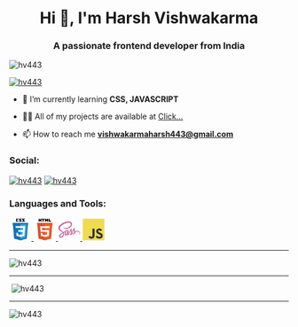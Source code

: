<h1 align="center">Hi 👋, I'm Harsh Vishwakarma</h1>
<h3 align="center">A passionate frontend developer from India</h3>

<p align="left"> <img src="https://komarev.com/ghpvc/?username=hv443&label=Profile%20views&color=0e75b6&style=flat" alt="hv443" /> </p>

<p align="left"> <a href="https://twitter.com/hv443" target="blank"><img src="https://img.shields.io/twitter/follow/hv443?logo=twitter&style=for-the-badge" alt="hv443" /></a> </p>

- 🌱 I’m currently learning **CSS, JAVASCRIPT**

- 👨‍💻 All of my projects are available at <a href="https://app.netlify.com/teams/hv443/overview?_ga=2.244165445.1584552947.1646915025-1739111594.1646645207">Click...</a>

- 📫 How to reach me **vishwakarmaharsh443@gmail.com**

<h3 align="left">Social:</h3>
<p align="left">
<a href="https://twitter.com/hv443" target="blank"><img align="center" src="https://raw.githubusercontent.com/rahuldkjain/github-profile-readme-generator/master/src/images/icons/Social/twitter.svg" alt="hv443" height="30" width="40" /></a>
<a href="https://instagram.com/hv443" target="blank"><img align="center" src="https://raw.githubusercontent.com/rahuldkjain/github-profile-readme-generator/master/src/images/icons/Social/instagram.svg" alt="hv443" height="30" width="40" /></a>
</p>

<h3 align="left">Languages and Tools:</h3>
<p align="left"> <a href="https://www.w3schools.com/css/" target="_blank" rel="noreferrer"> <img src="https://raw.githubusercontent.com/devicons/devicon/master/icons/css3/css3-original-wordmark.svg" alt="css3" width="40" height="40"/> </a> <a href="https://www.w3.org/html/" target="_blank" rel="noreferrer"> <img src="https://raw.githubusercontent.com/devicons/devicon/master/icons/html5/html5-original-wordmark.svg" alt="html5" width="40" height="40"/>
   </a> <a href="https://sass-lang.com" target="_blank" rel="noreferrer"> <img src="https://raw.githubusercontent.com/devicons/devicon/master/icons/sass/sass-original.svg" alt="sass" width="40" height="40"/> </a> 
  </a> <a href="https://developer.mozilla.org/en-US/docs/Web/JavaScript" target="_blank" rel="noreferrer"> <img src="https://raw.githubusercontent.com/devicons/devicon/master/icons/javascript/javascript-original.svg" alt="javascript" width="40" height="40"/> </a> </p>

<hr color="blue">

<p><img src="https://github-readme-stats.vercel.app/api/top-langs?username=hv443&show_icons=true&locale=en&layout=compact" alt="hv443" /></p>
<hr color="blue">
<p>&nbsp;<img  src="https://github-readme-stats.vercel.app/api?username=hv443&show_icons=true&locale=en" alt="hv443" /></p>
<hr color="blue">
<p><img  src="https://github-readme-streak-stats.herokuapp.com/?user=hv443&" alt="hv443" /></p>

